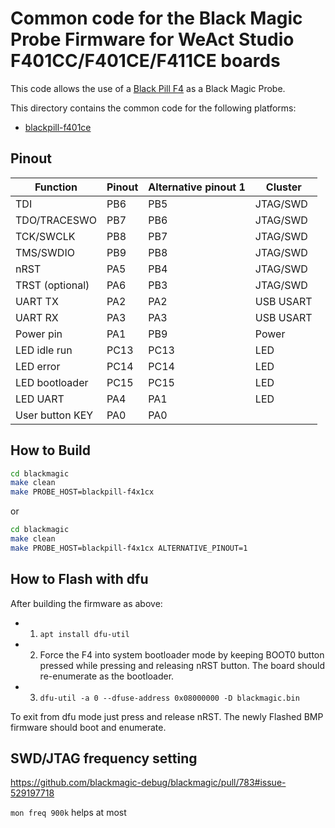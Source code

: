# Common code for the Black Magic Probe Firmware for WeAct Studio F401CC/F401CE/F411CE boards

This code allows the use of a [Black Pill F4](https://github.com/WeActStudio/WeActStudio.MiniSTM32F4x1) as a Black Magic Probe.

This directory contains the common code for the following platforms:
- [blackpill-f401ce](./../../blackpill-f401ce/README.md)

## Pinout

| Function        | Pinout | Alternative pinout 1 | Cluster   |
| --------------- | ------ | -------------------- | --------- |
| TDI             | PB6    | PB5                  | JTAG/SWD  |
| TDO/TRACESWO    | PB7    | PB6                  | JTAG/SWD  |
| TCK/SWCLK       | PB8    | PB7                  | JTAG/SWD  |
| TMS/SWDIO       | PB9    | PB8                  | JTAG/SWD  |
| nRST            | PA5    | PB4                  | JTAG/SWD  |
| TRST (optional) | PA6    | PB3                  | JTAG/SWD  |
| UART TX         | PA2    | PA2                  | USB USART |
| UART RX         | PA3    | PA3                  | USB USART |
| Power pin       | PA1    | PB9                  | Power     |
| LED idle run    | PC13   | PC13                 | LED       |
| LED error       | PC14   | PC14                 | LED       |
| LED bootloader  | PC15   | PC15                 | LED       |
| LED UART        | PA4    | PA1                  | LED       |
| User button KEY | PA0    | PA0                  |           |

## How to Build

```sh
cd blackmagic
make clean
make PROBE_HOST=blackpill-f4x1cx
```

or

```sh
cd blackmagic
make clean
make PROBE_HOST=blackpill-f4x1cx ALTERNATIVE_PINOUT=1
```

## How to Flash with dfu

After building the firmware as above:

* 1) `apt install dfu-util`
* 2) Force the F4 into system bootloader mode by keeping BOOT0 button pressed while pressing and releasing nRST
      button. The board should re-enumerate as the bootloader.
* 3) `dfu-util -a 0 --dfuse-address 0x08000000 -D blackmagic.bin`

To exit from dfu mode just press and release nRST. The newly Flashed BMP firmware should boot and enumerate.

## SWD/JTAG frequency setting

https://github.com/blackmagic-debug/blackmagic/pull/783#issue-529197718

`mon freq 900k` helps at most
